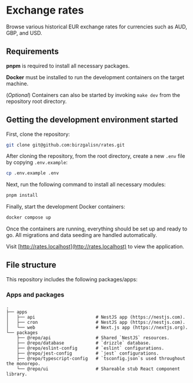# Exchange rates

Browse various historical EUR exchange rates for currencies such as AUD, GBP, and USD.

## Requirements

**pnpm** is required to install all necessary packages.

**Docker** must be installed to run the development containers on the target machine.

(_Optional_) Containers can also be started by invoking `make dev` from the repository root directory.

## Getting the development environment started

First, clone the repository:

```bash
git clone git@github.com:birzgalisn/rates.git
```

After cloning the repository, from the root directory, create a new `.env` file by copying `.env.example`:

```bash
cp .env.example .env
```

Next, run the following command to install all necessary modules:

```bash
pnpm install
```

Finally, start the development Docker containers:

```bash
docker compose up
```

Once the containers are running, everything should be set up and ready to go. All migrations and data seeding are handled automatically.

Visit [http://rates.localhost](http://rates.localhost) to view the application.

## File structure

This repository includes the following packages/apps:

### Apps and packages

    .
    ├── apps
    │   ├── api                       # NestJS app (https://nestjs.com).
    │   ├── cron                      # NestJS app (https://nestjs.com).
    │   └── web                       # Next.js app (https://nextjs.org).
    └── packages
        ├── @repo/api                 # Shared `NestJS` resources.
        ├── @repo/database            # `drizzle` database.
        ├── @repo/eslint-config       # `eslint` configurations.
        ├── @repo/jest-config         # `jest` configurations.
        ├── @repo/typescript-config   # `tsconfig.json`s used throughout the monorepo.
        └── @repo/ui                  # Shareable stub React component library.
